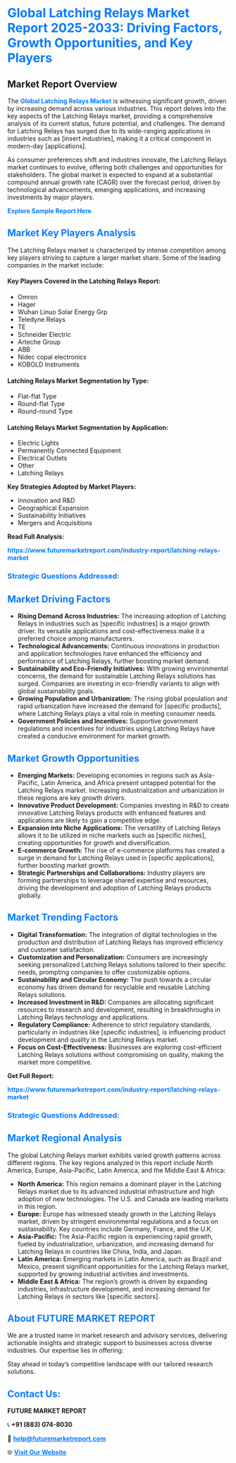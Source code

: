 <h1 style="color: #007BFF;">Global Latching Relays Market Report 2025-2033: Driving Factors, Growth Opportunities, and Key Players</h1>

<section id="overview">
<h2>Market Report Overview</h2>
<p>The <a href="https://www.futuremarketreport.com/industry-report/latching-relays-market" style="color: #007BFF; text-decoration: none;"><strong>Global Latching Relays Market</strong></a> is witnessing significant growth, driven by increasing demand across various industries. This report delves into the key aspects of the Latching Relays market, providing a comprehensive analysis of its current status, future potential, and challenges. The demand for Latching Relays has surged due to its wide-ranging applications in industries such as [insert industries], making it a critical component in modern-day [applications].</p>
<p>As consumer preferences shift and industries innovate, the Latching Relays market continues to evolve, offering both challenges and opportunities for stakeholders. The global market is expected to expand at a substantial compound annual growth rate (CAGR) over the forecast period, driven by technological advancements, emerging applications, and increasing investments by major players.</p>
</section>

<section id="overview">
<p><a href="https://www.futuremarketreport.com/request-sample/reportId=124633" style="color: #007BFF; text-decoration: none;"><strong>Explore Sample Report Here</strong></a></p>
</section>

<section id="key-players">
<h2 style="color: #007BFF;">Market Key Players Analysis</h2>
<p>The Latching Relays market is characterized by intense competition among key players striving to capture a larger market share. Some of the leading companies in the market include:</p>
<h4>Key Players Covered in the Latching Relays Report:</h4>
<ul><li>Omron</li><li>Hager</li><li>Wuhan Linuo Solar Energy Grp</li><li>Teledyne Relays</li><li>TE</li><li>Schneider Electric</li><li>Arteche Group</li><li>ABB</li><li>Nidec copal electronics</li><li>KOBOLD Instruments</li></ul>
<h4>Latching Relays Market Segmentation by Type:</h4>
<ul><li>Flat-flat Type</li><li>Round-flat Type</li><li>Round-round Type</li></ul>

<h4>Latching Relays Market Segmentation by Application:</h4>
<ul><li>Electric Lights</li><li>Permanently Connected Equipment</li><li>Electrical Outlets</li><li>Other</li><li>Latching Relays</li></ul>
<p><strong>Key Strategies Adopted by Market Players:</strong></p>
<ul>
<li>Innovation and R&D</li>
<li>Geographical Expansion</li>
<li>Sustainability Initiatives</li>
<li>Mergers and Acquisitions</li>
</ul>
</section>

<section>
<p><strong>Read Full Analysis: </strong></p><a href="https://www.futuremarketreport.com/industry-report/latching-relays-market" style="color: #007BFF; text-decoration: none;"><strong>https://www.futuremarketreport.com/industry-report/latching-relays-market</strong></a>
<h3 style="color: #007BFF;">Strategic Questions Addressed:</h3>
</section>

<section id="driving-factors">
<h2 style="color: #007BFF;">Market Driving Factors</h2>
<ul>
<li><strong>Rising Demand Across Industries:</strong> The increasing adoption of Latching Relays in industries such as [specific industries] is a major growth driver. Its versatile applications and cost-effectiveness make it a preferred choice among manufacturers.</li>
<li><strong>Technological Advancements:</strong> Continuous innovations in production and application technologies have enhanced the efficiency and performance of Latching Relays, further boosting market demand.</li>
<li><strong>Sustainability and Eco-Friendly Initiatives:</strong> With growing environmental concerns, the demand for sustainable Latching Relays solutions has surged. Companies are investing in eco-friendly variants to align with global sustainability goals.</li>
<li><strong>Growing Population and Urbanization:</strong> The rising global population and rapid urbanization have increased the demand for [specific products], where Latching Relays plays a vital role in meeting consumer needs.</li>
<li><strong>Government Policies and Incentives:</strong> Supportive government regulations and incentives for industries using Latching Relays have created a conducive environment for market growth.</li>
</ul>
</section>

<section id="growth-opportunities">
<h2 style="color: #007BFF;">Market Growth Opportunities</h2>
<ul>
<li><strong>Emerging Markets:</strong> Developing economies in regions such as Asia-Pacific, Latin America, and Africa present untapped potential for the Latching Relays market. Increasing industrialization and urbanization in these regions are key growth drivers.</li>
<li><strong>Innovative Product Development:</strong> Companies investing in R&D to create innovative Latching Relays products with enhanced features and applications are likely to gain a competitive edge.</li>
<li><strong>Expansion into Niche Applications:</strong> The versatility of Latching Relays allows it to be utilized in niche markets such as [specific niches], creating opportunities for growth and diversification.</li>
<li><strong>E-commerce Growth:</strong> The rise of e-commerce platforms has created a surge in demand for Latching Relays used in [specific applications], further boosting market growth.</li>
<li><strong>Strategic Partnerships and Collaborations:</strong> Industry players are forming partnerships to leverage shared expertise and resources, driving the development and adoption of Latching Relays products globally.</li>
</ul>
</section>

<section id="trending-factors">
<h2 style="color: #007BFF;">Market Trending Factors</h2>
<ul>
<li><strong>Digital Transformation:</strong> The integration of digital technologies in the production and distribution of Latching Relays has improved efficiency and customer satisfaction.</li>
<li><strong>Customization and Personalization:</strong> Consumers are increasingly seeking personalized Latching Relays solutions tailored to their specific needs, prompting companies to offer customizable options.</li>
<li><strong>Sustainability and Circular Economy:</strong> The push towards a circular economy has driven demand for recyclable and reusable Latching Relays solutions.</li>
<li><strong>Increased Investment in R&D:</strong> Companies are allocating significant resources to research and development, resulting in breakthroughs in Latching Relays technology and applications.</li>
<li><strong>Regulatory Compliance:</strong> Adherence to strict regulatory standards, particularly in industries like [specific industries], is influencing product development and quality in the Latching Relays market.</li>
<li><strong>Focus on Cost-Effectiveness:</strong> Businesses are exploring cost-efficient Latching Relays solutions without compromising on quality, making the market more competitive.</li>
</ul>
</section>

<section>
<p><strong>Get Full Report: </strong></p><a href="https://www.futuremarketreport.com/industry-report/latching-relays-market" style="color: #007BFF; text-decoration: none;"><strong>https://www.futuremarketreport.com/industry-report/latching-relays-market</strong></a>
<h3 style="color: #007BFF;">Strategic Questions Addressed:</h3>
</section>


<section id="regional-analysis">
<h2 style="color: #007BFF;">Market Regional Analysis</h2>
<p>The global Latching Relays market exhibits varied growth patterns across different regions. The key regions analyzed in this report include North America, Europe, Asia-Pacific, Latin America, and the Middle East & Africa:</p>
<ul>
<li><strong>North America:</strong> This region remains a dominant player in the Latching Relays market due to its advanced industrial infrastructure and high adoption of new technologies. The U.S. and Canada are leading markets in this region.</li>
<li><strong>Europe:</strong> Europe has witnessed steady growth in the Latching Relays market, driven by stringent environmental regulations and a focus on sustainability. Key countries include Germany, France, and the U.K.</li>
<li><strong>Asia-Pacific:</strong> The Asia-Pacific region is experiencing rapid growth, fueled by industrialization, urbanization, and increasing demand for Latching Relays in countries like China, India, and Japan.</li>
<li><strong>Latin America:</strong> Emerging markets in Latin America, such as Brazil and Mexico, present significant opportunities for the Latching Relays market, supported by growing industrial activities and investments.</li>
<li><strong>Middle East & Africa:</strong> The region’s growth is driven by expanding industries, infrastructure development, and increasing demand for Latching Relays in sectors like [specific sectors].</li>
</ul>
</section>

<footer>
<h2 style="color: #007BFF;">About FUTURE MARKET REPORT</h2>
<p>We are a trusted name in market research and advisory services, delivering actionable insights and strategic support to businesses across diverse industries. Our expertise lies in offering:</p>

<p>Stay ahead in today’s competitive landscape with our tailored research solutions.</p>

<h2 style="color: #007BFF;">Contact Us:</h2>
<p><strong>FUTURE MARKET REPORT</strong></p>
<p>📞 <strong>+91 (883) 074-8030</strong></p>
<p>📧 <strong><a href="mailto:help@futuremarketreport.com" style="color: #007BFF;">help@futuremarketreport.com</a></strong></p>
<p>🌐 <strong><a href="https://www.futuremarketreport.com/" style="color: #007BFF;">Visit Our Website</a></strong></p>
</footer>